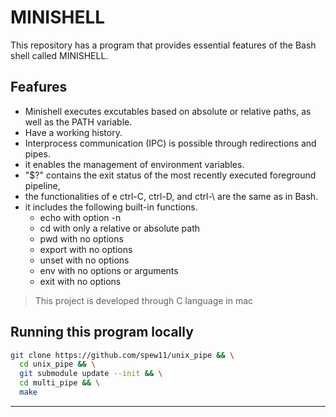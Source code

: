 # MINISHELL
This repository has a program that provides essential features of the Bash shell called MINISHELL.
## Feafures
- Minishell executes excutables based on absolute or relative paths, as well as the PATH variable.
- Have a working history.
- Interprocess communication (IPC) is possible through redirections and pipes.
- it enables the management of environment variables.
- "$?" contains the exit status of the most recently executed foreground pipeline,
- the functionalities of e ctrl-C, ctrl-D, and ctrl-\ are the same as in Bash.
- it includes the following built-in functions.  
    -  echo with option -n
    -  cd with only a relative or absolute path
    -  pwd with no options
    -  export with no options
    -  unset with no options
    -  env with no options or arguments
    -  exit with no options

> This project is developed through C language in mac

## Running this program locally
```bash
git clone https://github.com/spew11/unix_pipe && \
  cd unix_pipe && \
  git submodule update --init && \
  cd multi_pipe && \
  make
``` 
--------------------
